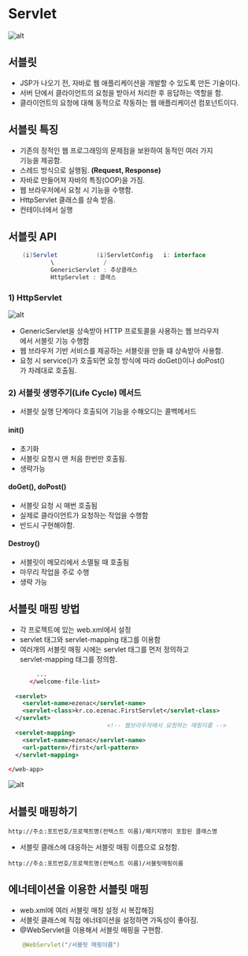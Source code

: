 Servlet
===========

![alt](/assets/images/post/jsp/10.png)

## 서블릿

* JSP가 나오기 전, 자바로 웹 애플리케이션을 개발할 수 있도록 만든  기술이다.
* 서버 단에서 클라이언트의 요청을 받아서 처리한 후 응답하는 역할을 함.
* 클라이언트의 요청에 대해 동적으로 작동하는 웹 애플리케이션 컴포넌트이다. 

## 서블릿 특징

* 기존의 정적인 웹 프로그래밍의 문제점을 보완하여 동적인 여러 가지   
  기능을 제공함.
* 스레드 방식으로 실행됨.  **(Request, Response)**
* 자바로 만들어져 자바의 특징(OOP)을 가짐.
* 웹 브라우저에서 요청 시 기능을 수행함.
* HttpServlet 클래스를 상속 받음.
* 컨테이너에서 실행 

## 서블릿 API

```java
    (i)Servlet           (i)ServletConfig   i: interface
            \              /
            GenericServlet : 추상클래스
            HttpServlet : 클래스
```

### 1) HttpServlet

![alt](/assets/images/post/jsp/11.png)


* GenericServlet을 상속받아 HTTP 프로토콜을 사용하는 웹 브라우저  
  에서 서블릿 기능 수행함
* 웹 브라우저 기반 서비스를 제공하는 서블릿을 만들 떄 상속받아 사용함.
* 요청 시 service()가 호출되면 요청 방식에 따라 doGet()이나 doPost()  
가 차례대로 호출됨.

### 2) 서블릿 생명주기(Life Cycle) 메서드

* 서블릿 실행 단계마다 호출되어 기능을 수해오디는 콜백메서드

#### init()

* 초기화
* 서블릿 요청시 맨 처음 한번만 호출됨.
* 생략가능

#### doGet(), doPost()

* 서블릿 요청 시 매번 호출됨 
* 실제로 클라이언트가 요청하는 작업을 수행함
* 반드시 구현해야함.

#### Destroy()

* 서블릿이 메모리에서 소멸될 때 호출됨
* 마무리 작업을 주로 수행
* 생략 가능

## 서블릿 매핑 방법

* 각 프로젝트에 있는 web.xml에서 설정
* servlet 태그와 servlet-mapping 태그를 이용함
* 여러개의 서블릿 매핑 시에는 servlet 태그를 먼저 정의하고   
  servlet-mapping 태그를 정의함.

```xml
        ...
      </welcome-file-list>
  
  <servlet>
  	<servlet-name>ezenac</servlet-name>
  	<servlet-class>kr.co.ezenac.FirstServlet</servlet-class>
  </servlet>
                            <!-- 웹브라우저에서 요청하는 매핑이름 -->
  <servlet-mapping>
  	<servlet-name>ezenac</servlet-name>
  	<url-pattern>/first</url-pattern>
  </servlet-mapping>
  
</web-app>
```

![alt](/assets/images/post/jsp/12.png)

## 서블릿 매핑하기

```
http://주소:포트번호/프로젝트명(컨텍스트 이름)/패키지명이 포함된 클래스명

```

* 서블릿 클래스에 대응하는 서블릿 매핑 이름으로 요청함.

```
http://주소:포트번호/프로젝트명(컨텍스트 이름)/서블릿매핑이름

```

## 에너테이션을 이용한 서블릿 매핑

* web.xml에 여러 서블릿 매칭 설정 시 복잡해짐
* 서블릿 클래스에 직접 에너테이션을 설정하면 가독성이 좋아짐.
* @WebServlet을 이용해서 서블릿 매핑을 구현함.

```java
    @WebServlet("/서블릿 매핑이름")
```

